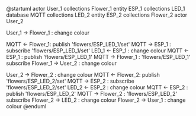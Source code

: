 @startuml
actor User_1
collections Flower_1
entity ESP_1
collections LED_1
database MQTT
collections LED_2
entity ESP_2
collections Flower_2
actor User_2

User_1 -> Flower_1 : change colour

MQTT <- Flower_1: publish 'flowers/ESP_LED_1/set'
MQTT -> ESP_1 : subscribe 'flowers/ESP_LED_1/set'
LED_1 <- ESP_1 : change colour
MQTT <- ESP_1 : publish 'flowers/ESP_LED_1'
MQTT -> Flower_1 : 'flowers/ESP_LED_1' subscribe
Flower_1 -> User_2 : change colour

User_2 -> Flower_2 : change colour
MQTT <- Flower_2: publish 'flowers/ESP_LED_2/set'
MQTT -> ESP_2 : subscribe 'flowers/ESP_LED_2/set'
LED_2 <- ESP_2 : change colour
MQTT <- ESP_2 : publish 'flowers/ESP_LED_2'
MQTT -> Flower_2 : 'flowers/ESP_LED_2' subscribe
Flower_2 -> LED_2 : change colour
Flower_2 -> User_1 : change colour
@enduml
